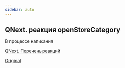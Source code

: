 ```yaml
---
sidebar: auto
---
```


## QNext. реакция openStoreCategory

В процессе написания



[QNext. Перечень реакций](/docs-test/ph/reactions)

[Original](https://telegra.ph/QNext-admin-reaction-openStoreCategory-05-09)